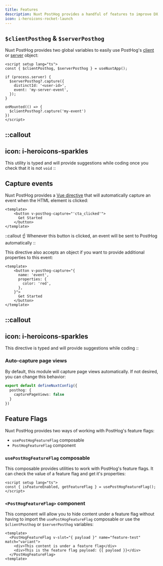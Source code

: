 ```yaml
---
title: Features
description: Nuxt PostHog provides a handful of features to improve DX
icon: i-heroicons-rocket-launch
---
```


## `$clientPosthog` & `$serverPosthog`

Nuxt PostHog provides two global variables to easily use PostHog's [client](https://posthog.com/docs/libraries/js) or [server](https://posthog.com/docs/libraries/node) object:

```vue [app.vue]
<script setup lang="ts">
const { $clientPosthog, $serverPosthog } = useNuxtApp();

if (process.server) {
  $serverPosthog?.capture({ 
    distinctId: '<user-id>',
    event: 'my-server-event',
  });
}

onMounted(() => {
  $clientPosthog?.capture('my-event')
})
</script>
```

::callout
---

icon: i-heroicons-sparkles
---

This utility is typed and will provide suggestions while coding once you check that it is not `void`
::

## Capture events

Nuxt PostHog provides a [Vue directive](https://vuejs.org/guide/reusability/custom-directives) that will automatically capture an event when the HTML element is clicked:

```vue [app.vue]
<template>
    <button v-posthog-capture="'cta_clicked'">
      Get Started
    </button>
</template>
```

::callout
☝️ Whenever this button is clicked, an event will be sent to PostHog automatically
::

This directive also accepts an object if you want to provide additional properties to this event:

```vue [app.vue]
<template>
    <button v-posthog-capture="{
      name: 'event',
      properties: {
        color: 'red',
      },
    }">
      Get Started
    </button>
</template>
```

::callout
---

icon: i-heroicons-sparkles
---

This directive is typed and will provide suggestions while coding
::

### Auto-capture page views

By default, this module will capture page views automatically. If not desired, you can change this behavior:

```typescript [nuxt.config.ts]
export default defineNuxtConfig({
  posthog: {
    capturePageViews: false
  }
})
```

## Feature Flags

Nuxt PostHog provides two ways of working with PostHog's feature flags:

- `usePostHogFeatureFlag` composable
- `PostHogFeatureFlag` component

### `usePostHogFeatureFlag` composable

This composable provides utilities to work with PostHog's feature flags. It can check the value of a feature flag and get it's properties:

```vue [app.vue]
<script setup lang="ts">
const { isFeatureEnabled, getFeatureFlag } = usePostHogFeatureFlag();
</script>
```

### `<PostHogFeatureFlag>` component

This component will allow you to hide content under a feature flag without having to import the `usePostHogFeatureFlag` composable or use the `$clientPosthog` or `$serverPosthog` variables:

```vue [app.vue]
<template>
  <PostHogFeatureFlag v-slot="{ payload }" name="feature-test" match="variant">
    <div>This content is under a feature flag</div>
    <div>This is the feature flag payload: {{ payload }}</div>
  </PostHogFeatureFlag>
<template>
```
